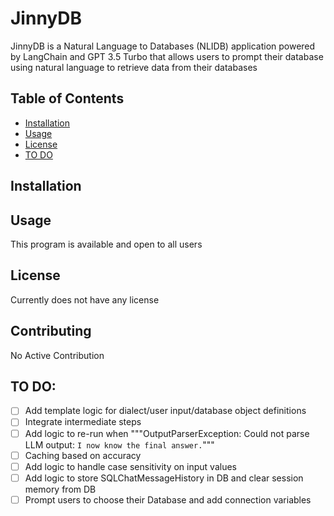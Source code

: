 # JinnyDB

JinnyDB is a Natural Language to Databases (NLIDB) application powered by LangChain and GPT 3.5 Turbo that allows users to prompt their database using natural language to retrieve data from their databases

## Table of Contents

- [Installation](#installation)
- [Usage](#usage)
- [License](#license)
- [TO DO](#todo)

## Installation



## Usage

This program is available and open to all users

## License

Currently does not have any license

## Contributing

No Active Contribution



## TO DO:
- [ ] Add template logic for dialect/user input/database object definitions
- [ ] Integrate intermediate steps
- [ ] Add logic to re-run when """OutputParserException: Could not parse LLM output: `I now know the final answer.`"""
- [ ] Caching based on accuracy
- [ ] Add logic to handle case sensitivity on input values
- [ ] Add logic to store SQLChatMessageHistory in DB and clear session memory from DB
- [ ] Prompt users to choose their Database and add connection variables